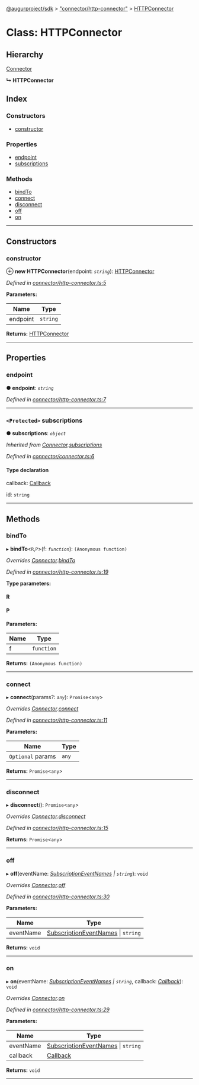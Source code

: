 [@augurproject/sdk](../README.md) > ["connector/http-connector"](../modules/_connector_http_connector_.md) > [HTTPConnector](../classes/_connector_http_connector_.httpconnector.md)

# Class: HTTPConnector

## Hierarchy

 [Connector](_connector_connector_.connector.md)

**↳ HTTPConnector**

## Index

### Constructors

* [constructor](_connector_http_connector_.httpconnector.md#constructor)

### Properties

* [endpoint](_connector_http_connector_.httpconnector.md#endpoint)
* [subscriptions](_connector_http_connector_.httpconnector.md#subscriptions)

### Methods

* [bindTo](_connector_http_connector_.httpconnector.md#bindto)
* [connect](_connector_http_connector_.httpconnector.md#connect)
* [disconnect](_connector_http_connector_.httpconnector.md#disconnect)
* [off](_connector_http_connector_.httpconnector.md#off)
* [on](_connector_http_connector_.httpconnector.md#on)

---

## Constructors

<a id="constructor"></a>

###  constructor

⊕ **new HTTPConnector**(endpoint: *`string`*): [HTTPConnector](_connector_http_connector_.httpconnector.md)

*Defined in [connector/http-connector.ts:5](https://github.com/AugurProject/augur/blob/1991ef64ef/packages/augur-sdk/src/connector/http-connector.ts#L5)*

**Parameters:**

| Name | Type |
| ------ | ------ |
| endpoint | `string` |

**Returns:** [HTTPConnector](_connector_http_connector_.httpconnector.md)

___

## Properties

<a id="endpoint"></a>

###  endpoint

**● endpoint**: *`string`*

*Defined in [connector/http-connector.ts:7](https://github.com/AugurProject/augur/blob/1991ef64ef/packages/augur-sdk/src/connector/http-connector.ts#L7)*

___
<a id="subscriptions"></a>

### `<Protected>` subscriptions

**● subscriptions**: *`object`*

*Inherited from [Connector](_connector_connector_.connector.md).[subscriptions](_connector_connector_.connector.md#subscriptions)*

*Defined in [connector/connector.ts:6](https://github.com/AugurProject/augur/blob/1991ef64ef/packages/augur-sdk/src/connector/connector.ts#L6)*

#### Type declaration

[event: `string`]: `object`

 callback: [Callback](../modules/_connector_connector_.md#callback)

 id: `string`

___

## Methods

<a id="bindto"></a>

###  bindTo

▸ **bindTo**<`R`,`P`>(f: *`function`*): `(Anonymous function)`

*Overrides [Connector](_connector_connector_.connector.md).[bindTo](_connector_connector_.connector.md#bindto)*

*Defined in [connector/http-connector.ts:19](https://github.com/AugurProject/augur/blob/1991ef64ef/packages/augur-sdk/src/connector/http-connector.ts#L19)*

**Type parameters:**

#### R 
#### P 
**Parameters:**

| Name | Type |
| ------ | ------ |
| f | `function` |

**Returns:** `(Anonymous function)`

___
<a id="connect"></a>

###  connect

▸ **connect**(params?: *`any`*): `Promise`<`any`>

*Overrides [Connector](_connector_connector_.connector.md).[connect](_connector_connector_.connector.md#connect)*

*Defined in [connector/http-connector.ts:11](https://github.com/AugurProject/augur/blob/1991ef64ef/packages/augur-sdk/src/connector/http-connector.ts#L11)*

**Parameters:**

| Name | Type |
| ------ | ------ |
| `Optional` params | `any` |

**Returns:** `Promise`<`any`>

___
<a id="disconnect"></a>

###  disconnect

▸ **disconnect**(): `Promise`<`any`>

*Overrides [Connector](_connector_connector_.connector.md).[disconnect](_connector_connector_.connector.md#disconnect)*

*Defined in [connector/http-connector.ts:15](https://github.com/AugurProject/augur/blob/1991ef64ef/packages/augur-sdk/src/connector/http-connector.ts#L15)*

**Returns:** `Promise`<`any`>

___
<a id="off"></a>

###  off

▸ **off**(eventName: *[SubscriptionEventNames](../enums/_constants_.subscriptioneventnames.md) \| `string`*): `void`

*Overrides [Connector](_connector_connector_.connector.md).[off](_connector_connector_.connector.md#off)*

*Defined in [connector/http-connector.ts:30](https://github.com/AugurProject/augur/blob/1991ef64ef/packages/augur-sdk/src/connector/http-connector.ts#L30)*

**Parameters:**

| Name | Type |
| ------ | ------ |
| eventName | [SubscriptionEventNames](../enums/_constants_.subscriptioneventnames.md) \| `string` |

**Returns:** `void`

___
<a id="on"></a>

###  on

▸ **on**(eventName: *[SubscriptionEventNames](../enums/_constants_.subscriptioneventnames.md) \| `string`*, callback: *[Callback](../modules/_connector_connector_.md#callback)*): `void`

*Overrides [Connector](_connector_connector_.connector.md).[on](_connector_connector_.connector.md#on)*

*Defined in [connector/http-connector.ts:29](https://github.com/AugurProject/augur/blob/1991ef64ef/packages/augur-sdk/src/connector/http-connector.ts#L29)*

**Parameters:**

| Name | Type |
| ------ | ------ |
| eventName | [SubscriptionEventNames](../enums/_constants_.subscriptioneventnames.md) \| `string` |
| callback | [Callback](../modules/_connector_connector_.md#callback) |

**Returns:** `void`

___

